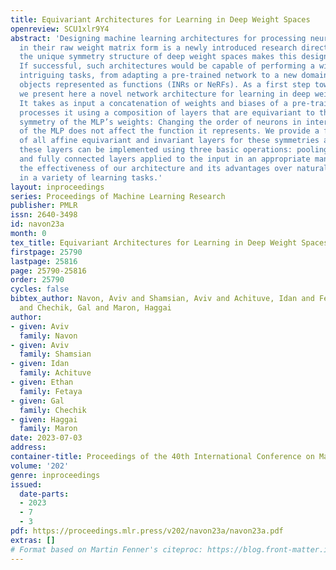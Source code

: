 ```yaml
---
title: Equivariant Architectures for Learning in Deep Weight Spaces
openreview: SCU1xlr9Y4
abstract: 'Designing machine learning architectures for processing neural networks
  in their raw weight matrix form is a newly introduced research direction. Unfortunately,
  the unique symmetry structure of deep weight spaces makes this design very challenging.
  If successful, such architectures would be capable of performing a wide range of
  intriguing tasks, from adapting a pre-trained network to a new domain to editing
  objects represented as functions (INRs or NeRFs). As a first step towards this goal,
  we present here a novel network architecture for learning in deep weight spaces.
  It takes as input a concatenation of weights and biases of a pre-trained MLP and
  processes it using a composition of layers that are equivariant to the natural permutation
  symmetry of the MLP’s weights: Changing the order of neurons in intermediate layers
  of the MLP does not affect the function it represents. We provide a full characterization
  of all affine equivariant and invariant layers for these symmetries and show how
  these layers can be implemented using three basic operations: pooling, broadcasting,
  and fully connected layers applied to the input in an appropriate manner. We demonstrate
  the effectiveness of our architecture and its advantages over natural baselines
  in a variety of learning tasks.'
layout: inproceedings
series: Proceedings of Machine Learning Research
publisher: PMLR
issn: 2640-3498
id: navon23a
month: 0
tex_title: Equivariant Architectures for Learning in Deep Weight Spaces
firstpage: 25790
lastpage: 25816
page: 25790-25816
order: 25790
cycles: false
bibtex_author: Navon, Aviv and Shamsian, Aviv and Achituve, Idan and Fetaya, Ethan
  and Chechik, Gal and Maron, Haggai
author:
- given: Aviv
  family: Navon
- given: Aviv
  family: Shamsian
- given: Idan
  family: Achituve
- given: Ethan
  family: Fetaya
- given: Gal
  family: Chechik
- given: Haggai
  family: Maron
date: 2023-07-03
address: 
container-title: Proceedings of the 40th International Conference on Machine Learning
volume: '202'
genre: inproceedings
issued:
  date-parts:
  - 2023
  - 7
  - 3
pdf: https://proceedings.mlr.press/v202/navon23a/navon23a.pdf
extras: []
# Format based on Martin Fenner's citeproc: https://blog.front-matter.io/posts/citeproc-yaml-for-bibliographies/
---
```

